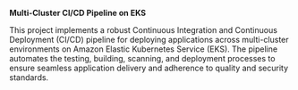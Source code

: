 **Multi-Cluster CI/CD Pipeline on EKS**

This project implements a robust Continuous Integration and Continuous Deployment (CI/CD) pipeline for deploying applications across multi-cluster environments on Amazon Elastic Kubernetes Service (EKS). The pipeline automates the testing, building, scanning, and deployment processes to ensure seamless application delivery and adherence to quality and security standards.

